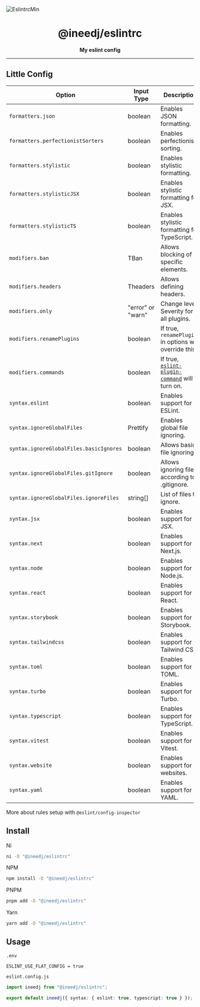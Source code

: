 ![EslintrcMin](https://github.com/INeedJobToStartWork/INeedJobToStartWork/assets/97305201/1d123fd4-6474-439f-a790-d7e8f3180a72)

<h1 align="center">@ineedj/eslintrc</h1>
<p align="center"><b>My eslint config</b></p>

<hr/>

## Little Config

| Option                                  | Input Type                   | Description                                                                                      |
| --------------------------------------- | ---------------------------- | ------------------------------------------------------------------------------------------------ |
| `formatters.json`                       | boolean                      | Enables JSON formatting.                                                                         |
| `formatters.perfectionistSorters`       | boolean                      | Enables perfectionist sorting.                                                                   |
| `formatters.stylistic`                  | boolean                      | Enables stylistic formatting.                                                                    |
| `formatters.stylisticJSX`               | boolean                      | Enables stylistic formatting for JSX.                                                            |
| `formatters.stylisticTS`                | boolean                      | Enables stylistic formatting for TypeScript.                                                     |
| `modifiers.ban`                         | TBan                         | Allows blocking of specific elements.                                                            |
| `modifiers.headers`                     | Theaders                     | Allows defining headers.                                                                         |
| `modifiers.only`                        | "error" or "warn"            | Change level Severity for all plugins.                                                           |
| `modifiers.renamePlugins`               | boolean                      | If true, `renamePlugins` in options will override this.                                          |
| `modifiers.commands`                    | boolean                      | If true, [`eslint-plugin-command`](https://github.com/antfu/eslint-plugin-command) will turn on. |
| `syntax.eslint`                         | boolean                      | Enables support for ESLint.                                                                      |
| `syntax.ignoreGlobalFiles`              | Prettify<IignoreGlobalFiles> | Enables global file ignoring.                                                                    |
| `syntax.ignoreGlobalFiles.basicIgnores` | boolean                      | Allows basic file ignoring.                                                                      |
| `syntax.ignoreGlobalFiles.gitIgnore`    | boolean                      | Allows ignoring files according to .gitignore.                                                   |
| `syntax.ignoreGlobalFiles.ignoreFiles`  | string[]                     | List of files to ignore.                                                                         |
| `syntax.jsx`                            | boolean                      | Enables support for JSX.                                                                         |
| `syntax.next`                           | boolean                      | Enables support for Next.js.                                                                     |
| `syntax.node`                           | boolean                      | Enables support for Node.js.                                                                     |
| `syntax.react`                          | boolean                      | Enables support for React.                                                                       |
| `syntax.storybook`                      | boolean                      | Enables support for Storybook.                                                                   |
| `syntax.tailwindcss`                    | boolean                      | Enables support for Tailwind CSS.                                                                |
| `syntax.toml`                           | boolean                      | Enables support for TOML.                                                                        |
| `syntax.turbo`                          | boolean                      | Enables support for Turbo.                                                                       |
| `syntax.typescript`                     | boolean                      | Enables support for TypeScript.                                                                  |
| `syntax.vitest`                         | boolean                      | Enables support for Vitest.                                                                      |
| `syntax.website`                        | boolean                      | Enables support for websites.                                                                    |
| `syntax.yaml`                           | boolean                      | Enables support for YAML.                                                                        |

More about rules setup with `@eslint/config-inspector`

## Install

Ni

```bash copy
ni -D "@ineedj/eslintrc"
```

NPM

```bash copy
npm install -D "@ineedj/eslintrc"
```

PNPM

```bash copy
pnpm add -D "@ineedj/eslintrc"
```

Yarn

```bash copy
yarn add -D "@ineedj/eslintrc"
```

## Usage

`.env`

```env
ESLINT_USE_FLAT_CONFIG = true
```

`eslint.config.js`

```ts
import ineedj from "@ineedj/eslintrc";

export default ineedj({ syntax: { eslint: true, typescript: true } });
```
